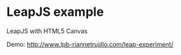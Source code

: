 LeapJS example
==============
LeapJS with HTML5 Canvas

Demo: http://www.lpb-riannetrujillo.com/leap-experiment/
